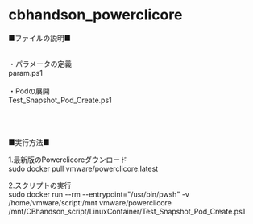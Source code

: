 # cbhandson_powerclicore

■ファイルの説明■<br>

<br>
・パラメータの定義<br>
param.ps1<br>

<br>
・Podの展開<br>
Test_Snapshot_Pod_Create.ps1<br>
<br><br><br>

■実行方法■<br>

1.最新版のPowerclicoreダウンロード<br>
sudo docker pull vmware/powerclicore:latest<br>

2.スクリプトの実行<br>
sudo docker run --rm --entrypoint="/usr/bin/pwsh" -v /home/vmware/script:/mnt vmware/powerclicore /mnt/CBhandson_script/LinuxContainer/Test_Snapshot_Pod_Create.ps1<br>

